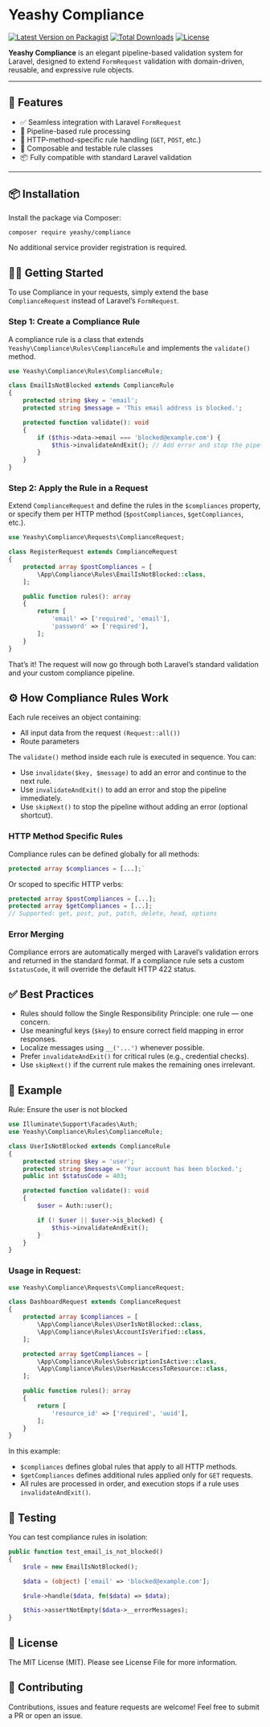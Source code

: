 # Yeashy Compliance

[![Latest Version on Packagist](https://img.shields.io/packagist/v/yeashy/compliance.svg?style=flat-square)](https://packagist.org/packages/yeashy/compliance)
[![Total Downloads](https://img.shields.io/packagist/dt/yeashy/compliance.svg?style=flat-square)](https://packagist.org/packages/yeashy/compliance)
[![License](https://img.shields.io/packagist/l/yeashy/compliance.svg?style=flat-square)](https://github.com/yeashy/compliance/blob/main/LICENSE)

**Yeashy Compliance** is an elegant pipeline-based validation system for Laravel, designed to extend `FormRequest` validation with domain-driven, reusable, and expressive rule objects.

---

## 🚀 Features

- ✅ Seamless integration with Laravel `FormRequest`
- 🧩 Pipeline-based rule processing
- 🎯 HTTP-method-specific rule handling (`GET`, `POST`, etc.)
- 🔁 Composable and testable rule classes
- 📦 Fully compatible with standard Laravel validation

---

## 📦 Installation

Install the package via Composer:

```bash
composer require yeashy/compliance
```

No additional service provider registration is required.

## 🧑‍💻 Getting Started

To use Compliance in your requests, simply extend the base `ComplianceRequest` instead of Laravel’s `FormRequest`.

### Step 1: Create a Compliance Rule

A compliance rule is a class that extends `Yeashy\Compliance\Rules\ComplianceRule` and implements the `validate()` method.

```PHP
use Yeashy\Compliance\Rules\ComplianceRule;

class EmailIsNotBlocked extends ComplianceRule
{
    protected string $key = 'email';
    protected string $message = 'This email address is blocked.';

    protected function validate(): void
    {
        if ($this->data->email === 'blocked@example.com') {
            $this->invalidateAndExit(); // Add error and stop the pipeline
        }
    }
}
```
### Step 2: Apply the Rule in a Request

Extend `ComplianceRequest` and define the rules in the `$compliances` property, or specify them per HTTP method (`$postCompliances`, `$getCompliances`, etc.).

```PHP
use Yeashy\Compliance\Requests\ComplianceRequest;

class RegisterRequest extends ComplianceRequest
{
    protected array $postCompliances = [
        \App\Compliance\Rules\EmailIsNotBlocked::class,
    ];

    public function rules(): array
    {
        return [
            'email' => ['required', 'email'],
            'password' => ['required'],
        ];
    }
}
```

That’s it! The request will now go through both Laravel’s standard validation and your custom compliance pipeline.

## ⚙️ How Compliance Rules Work

Each rule receives an object containing:
- All input data from the request `(Request::all())`
- Route parameters

The `validate()` method inside each rule is executed in sequence. You can:
- Use `invalidate($key, $message)` to add an error and continue to the next rule.
- Use `invalidateAndExit()` to add an error and stop the pipeline immediately.
- Use `skipNext()` to stop the pipeline without adding an error (optional shortcut).

### HTTP Method Specific Rules

Compliance rules can be defined globally for all methods:
```PHP
protected array $compliances = [...];`
```
Or scoped to specific HTTP verbs:
```PHP
protected array $postCompliances = [...];
protected array $getCompliances = [...];
// Supported: get, post, put, patch, delete, head, options
```
### Error Merging

Compliance errors are automatically merged with Laravel’s validation errors and returned in the standard format.
If a compliance rule sets a custom `$statusCode`, it will override the default HTTP 422 status.

## ✅ Best Practices
- Rules should follow the Single Responsibility Principle: one rule — one concern.
- Use meaningful keys (`$key`) to ensure correct field mapping in error responses.
- Localize messages using `__('...')` whenever possible.
- Prefer `invalidateAndExit()` for critical rules (e.g., credential checks).
- Use `skipNext()` if the current rule makes the remaining ones irrelevant.

## 📂 Example

Rule: Ensure the user is not blocked

```PHP
use Illuminate\Support\Facades\Auth;
use Yeashy\Compliance\Rules\ComplianceRule;

class UserIsNotBlocked extends ComplianceRule
{
    protected string $key = 'user';
    protected string $message = 'Your account has been blocked.';
    public int $statusCode = 403;

    protected function validate(): void
    {
        $user = Auth::user();

        if (! $user || $user->is_blocked) {
            $this->invalidateAndExit();
        }
    }
}

```

### Usage in Request:
```PHP
use Yeashy\Compliance\Requests\ComplianceRequest;

class DashboardRequest extends ComplianceRequest
{
    protected array $compliances = [
        \App\Compliance\Rules\UserIsNotBlocked::class,
        \App\Compliance\Rules\AccountIsVerified::class,
    ];

    protected array $getCompliances = [
        \App\Compliance\Rules\SubscriptionIsActive::class,
        \App\Compliance\Rules\UserHasAccessToResource::class,
    ];

    public function rules(): array
    {
        return [
            'resource_id' => ['required', 'uuid'],
        ];
    }
}
```

In this example:
- `$compliances` defines global rules that apply to all HTTP methods.
- `$getCompliances` defines additional rules applied only for `GET` requests.
- All rules are processed in order, and execution stops if a rule uses `invalidateAndExit()`.

## 🧪 Testing

You can test compliance rules in isolation:
```PHP
public function test_email_is_not_blocked()
{
    $rule = new EmailIsNotBlocked();

    $data = (object) ['email' => 'blocked@example.com'];

    $rule->handle($data, fn($data) => $data);

    $this->assertNotEmpty($data->__errorMessages);
}
```
## 📄 License

The MIT License (MIT). Please see License File for more information.

## 🤝 Contributing

Contributions, issues and feature requests are welcome!
Feel free to submit a PR or open an issue.
